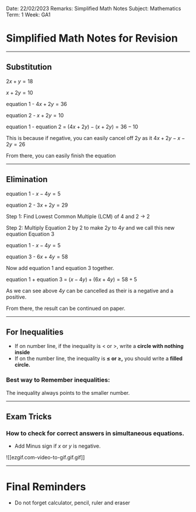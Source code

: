 Date: 22/02/2023
Remarks: Simplified Math Notes
Subject: Mathematics
Term: 1
Week: GA1

# Simplified Math Notes for Revision

---

## Substitution

$2x + y =18$

$x+2y=10$

equation 1 - $4x+2y=36$

equation 2 - $x + 2y = 10$

equation 1 - equation 2 = $(4x+2y)-(x+2y) = 36 - 10$

This is because if negative, you can easily cancel off $2y$ as it $4x + 2y - x - 2y = 26$

From there, you can easily finish the equation

---

## Elimination

equation 1 - $x - 4y = 5$

equation 2 - $3x+2y=29$

Step 1: Find Lowest Common Multiple (LCM) of 4 and 2 → 2

Step 2: Multiply Equation 2 by 2 to make $2y$ to $4y$ and we call this new equation Equation 3

equation 1 - $x-4y=5$

equation 3 - $6x+4y=58$

Now add equation 1 and equation 3 together. 

equation 1 + equation 3 = $(x-4y) + (6x+4y) = 58 +5$

As we can see above $4y$  can be cancelled as their is a negative and a positive.

From there, the result can be continued on paper.

---

## For Inequalities

- If on number line, if the inequality is < or >, write a **circle with nothing inside**
- If on the number line, the inequality is **≤ or ≥,** you should write a **filled circle.**

### Best way to Remember inequalities:

The inequality always points to the smaller number. 

---

## Exam Tricks

### How to check for correct answers in simultaneous equations.

- Add Minus sign if $x$ or $y$  is negative.

![[ezgif.com-video-to-gif.gif.gif]]

---

# Final Reminders

- Do not forget calculator, pencil, ruler and eraser